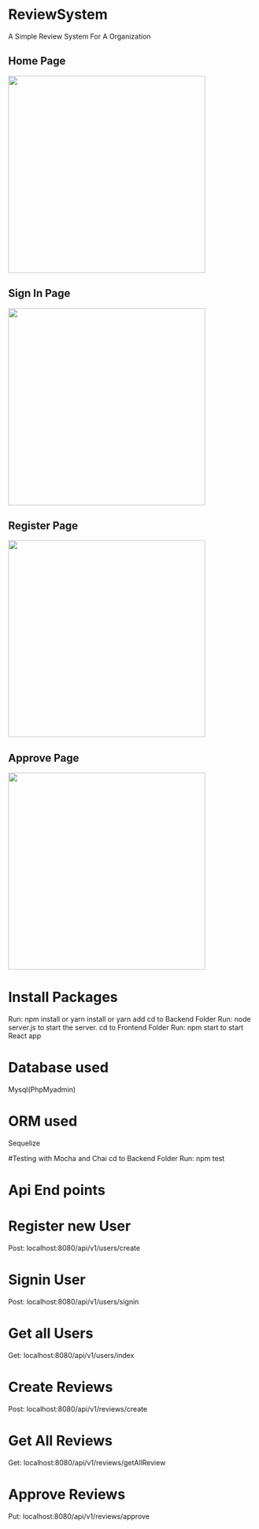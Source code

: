 # ReviewSystem
A Simple Review System For A Organization
## Home Page

<img src="https://github.com/richardiyama/Amazon-like-ecommerce-shop/blob/master/frontend/reviewsystem/public/home.JPG" height="400" />


## Sign In Page

<img src="https://github.com/richardiyama/Amazon-like-ecommerce-shop/blob/master/frontend/reviewsystem/public/login.JPG" height="400" />

## Register Page

<img src="https://github.com/richardiyama/Amazon-like-ecommerce-shop/blob/master/frontend/reviewsystem/public/Register.JPG" height="400" />

## Approve Page

<img src="https://github.com/richardiyama/Amazon-like-ecommerce-shop/blob/master/frontend/reviewsystem/public/approve.JPG" height="400" />

# Install Packages
Run: npm install or yarn install or yarn add
cd to Backend Folder
Run: node server.js to start the server.
cd to Frontend Folder
Run: npm start to start React app
# Database used
Mysql(PhpMyadmin)

# ORM used
Sequelize

#Testing with Mocha and Chai
cd to Backend Folder
Run: npm test

# Api End points

# Register new User
Post: localhost:8080/api/v1/users/create

# Signin User
Post: localhost:8080/api/v1/users/signin

# Get all Users
Get: localhost:8080/api/v1/users/index

# Create Reviews
Post: localhost:8080/api/v1/reviews/create

# Get All Reviews
Get: localhost:8080/api/v1/reviews/getAllReview

# Approve Reviews
Put: localhost:8080/api/v1/reviews/approve




